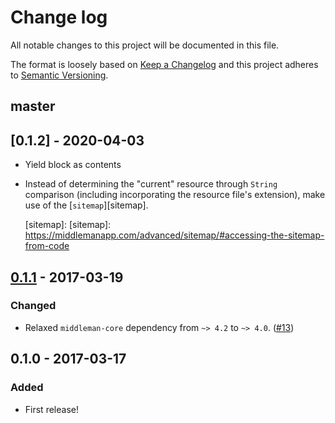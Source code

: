 # Change log

All notable changes to this project will be documented in this file.

The format is loosely based on [Keep a Changelog] and this project adheres to
[Semantic Versioning].

  [Keep a Changelog]: http://keepachangelog.com/
  [Semantic Versioning]: http://semver.org/

## master

## [0.1.2] - 2020-04-03

- Yield block as contents 

- Instead of determining the "current" resource through `String` comparison
  (including incorporating the resource file's extension), make use of the
  [`sitemap`][sitemap].

  [sitemap]: [sitemap]: https://middlemanapp.com/advanced/sitemap/#accessing-the-sitemap-from-code


## [0.1.1] - 2017-03-19

### Changed

- Relaxed `middleman-core` dependency from `~> 4.2` to `~> 4.0`. ([#13])

  [0.1.1]: https://github.com/thoughtbot/middleman-aria_current/compare/0.1.0...v0.1.1
  [#13]: https://github.com/thoughtbot/middleman-aria_current/pull/13

## 0.1.0 - 2017-03-17

### Added

- First release!

